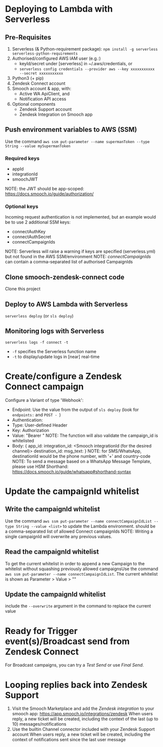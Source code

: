 # Deploying to Lambda with Serverless
## Pre-Requisites
1. Serverless (& Python-requirement package): `npm install -g serverless serverless-python-requirements`
2. Authorised/configured AWS IAM user (e.g.:)
    * keyId/secret under [serverless] in ~/.aws/credentials, or
    * `serverless config credentials --provider aws --key xxxxxxxxxxx --secret xxxxxxxxxxx`
3. Python3 (+ pip)
4. Zendesk Connect account
5. Smooch account & app, with:
    * Active WA ApiClient, and
    * Notification API access
6. Optional components
    * Zendesk Support account
    * Zendesk Integration on Smooch app
## Push environment variables to AWS (SSM)
Use the command `aws ssm put-parameter --name supermanToken --type String --value mySupermanToken`
### Required keys
* appId
* integrationId
* smoochJWT

NOTE: the JWT should be app-scoped: https://docs.smooch.io/guide/authorization/
### Optional keys
Incoming request authentication is not implemented, but an example would be to use 2 additional SSM keys:
* connectAuthKey
* connectAuthSecret
* connectCampaignIds

NOTE: Serverless will raise a warning if keys are specified (serverless.yml) but not found in the AWS SSM/environment
NOTE: _connectCampaignIds_ can contain a comma-separated list of authorised CampaignIds
## Clone smooch-zendesk-connect code
Clone this project
## Deploy to AWS Lambda with Serverless
`serverless deploy` (or `sls deploy`)

## Monitoring logs with Serverless
`serverless logs -f connect -t`
* `-f` specifies the Serverless function name
* `-t` to display/update logs in [near] real-time

# Create/configure a Zendesk Connect campaign
Configure a Variant of type 'Webhook':
* Endpoint: Use the value from the output of `sls deploy` (look for `endpoints:` and `POST - `)
* Authentication:
 * Type: User-defined Header
 * Key: Authorization
 * Value: "Bearer <app-scope Smooch JWT>"
NOTE: The function will also validate the campaign_id is whitelisted
* Body: {
    app_id: <Smooch appId>
    integration_id: <Smooch integrationId (for the desired channel)>
    destination_id: <channel-specific Id for the user>
    msg_text: <content of the message to be sent>
}
NOTE: for SMS/WhatsApp, destinationId would be the phone number, with '+' and country-code
NOTE: To send a message based on a WhatsApp Message Template, please use HSM Shorthand: https://docs.smooch.io/guide/whatsapp#shorthand-syntax

# Update the campaignId whitelist
## Write the campaignId whitelist
Use the command `aws ssm put-parameter --name connectCampaignIdList --type String --value <list>` to update the Lambda environment.
<List> should be a comma-separated list of allowed Connect campaignIds
NOTE: Writing a single campaignId will overwrite any previous values.
## Read the campaignId whitelist
To get the current whitelist in order to append a new Campaign to the whitelist without squashing previously allowed campaignsUse the command `aws ssm put-parameter --name connectCampaignIdList`.
The current whitelist is shown as Parameter > Value > ""
## Update the campaignId whitelist
include the `--overwrite` argument in the command to replace the current value

# Ready for Trigger event(s)/Broadcast send from Zendesk Connect
For Broadcast campaigns, you can try a _Test Send_ or use _Final Send_.

# Looping replies back into Zendesk Support
1. Visit the Smooch Marketplace and add the _Zendesk integration_ to your smooch app: https://app.smooch.io/integrations/zendesk
    When users reply, a new ticket will be created, including the context of the last (up to 10) messages/notifications
2. Use the builtin Channel connector included with your Zendesk Support account
    When users reply, a new ticket will be created, including the context of notifications sent since the last user message